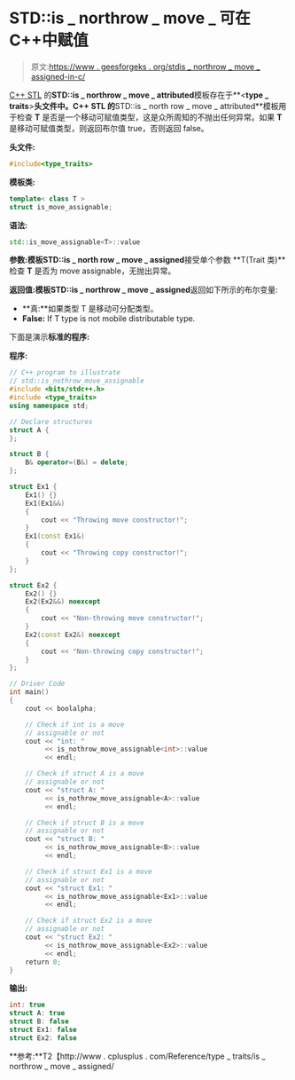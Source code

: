# STD::is _ northrow _ move _ 可在 C++中赋值

> 原文:[https://www . geesforgeks . org/stdis _ northrow _ move _ assigned-in-c/](https://www.geeksforgeeks.org/stdis_nothrow_move_assignable-in-c/)

[C++ STL](https://www.geeksforgeeks.org/the-c-standard-template-library-stl/) 的**STD::is _ northrow _ move _ attributed**模板存在于**<**type _ traits**>**头文件中。C++ STL 的**STD::is _ north row _ move _ attributed**模板用于检查 **T** 是否是一个移动可赋值类型，这是众所周知的不抛出任何异常。如果 **T** 是移动可赋值类型，则返回布尔值 true，否则返回 false。

**头文件:**

```cpp
#include<type_traits>

```

**模板类:**

```cpp
template< class T >
struct is_move_assignable;

```

**语法:**

```cpp
std::is_move_assignable<T>::value 

```

**参数:**模板**STD::is _ north row _ move _ assigned**接受单个参数 **T(Trait 类)**检查 **T** 是否为 move assignable，无抛出异常。

**返回值:**模板**STD::is _ northrow _ move _ assigned**返回如下所示的布尔变量:

*   **真:**如果类型 T 是移动可分配类型。
*   **False:** If T type is not mobile distributable type.

下面是演示**标准的程序:**

**程序:**

```cpp
// C++ program to illustrate
// std::is_nothrow_move_assignable
#include <bits/stdc++.h>
#include <type_traits>
using namespace std;

// Declare structures
struct A {
};

struct B {
    B& operator=(B&) = delete;
};

struct Ex1 {
    Ex1() {}
    Ex1(Ex1&&)
    {
        cout << "Throwing move constructor!";
    }
    Ex1(const Ex1&)
    {
        cout << "Throwing copy constructor!";
    }
};

struct Ex2 {
    Ex2() {}
    Ex2(Ex2&&) noexcept
    {
        cout << "Non-throwing move constructor!";
    }
    Ex2(const Ex2&) noexcept
    {
        cout << "Non-throwing copy constructor!";
    }
};

// Driver Code
int main()
{
    cout << boolalpha;

    // Check if int is a move
    // assignable or not
    cout << "int: "
         << is_nothrow_move_assignable<int>::value
         << endl;

    // Check if struct A is a move
    // assignable or not
    cout << "struct A: "
         << is_nothrow_move_assignable<A>::value
         << endl;

    // Check if struct B is a move
    // assignable or not
    cout << "struct B: "
         << is_nothrow_move_assignable<B>::value
         << endl;

    // Check if struct Ex1 is a move
    // assignable or not
    cout << "struct Ex1: "
         << is_nothrow_move_assignable<Ex1>::value
         << endl;

    // Check if struct Ex2 is a move
    // assignable or not
    cout << "struct Ex2: "
         << is_nothrow_move_assignable<Ex2>::value
         << endl;
    return 0;
}
```

**输出:**

```cpp
int: true
struct A: true
struct B: false
struct Ex1: false
struct Ex2: false

```

**参考:**T2【http://www . cplusplus . com/Reference/type _ traits/is _ northrow _ move _ assigned/